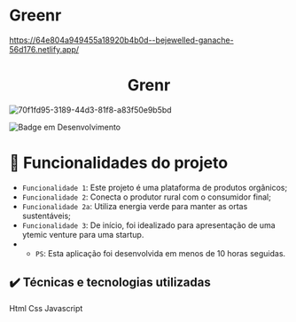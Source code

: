 # Greenr
https://64e804a949455a18920b4b0d--bejewelled-ganache-56d176.netlify.app/
<h1 align="center"> Grenr </h1>


![70f1fd95-3189-44d3-81f8-a83f50e9b5bd]([https://user-images.githubusercontent.com/68256316/196316865-aa8e3292-555f-492e-a250-83e5200bfbca.jpg](https://github.com/Teves-web/Greenr/blob/ac5cbef4faa00515b1a1116d9ee76e3da38558d0/Problema_Solu%C3%A7%C3%A3o_Plataforma/Plataforma_greenr.png))

![Badge em Desenvolvimento]([http://img.shields.io/static/v1?label=STATUS&message=EM%20DESENVOLVIMENTO&color=GREEN&style=for-the-badge](https://64e804a949455a18920b4b0d--bejewelled-ganache-56d176.netlify.app/))

# :hammer: Funcionalidades do projeto

- `Funcionalidade 1`: Este projeto é uma plataforma de produtos orgânicos;
- `Funcionalidade 2`: Conecta o produtor rural com o consumidor final;
- `Funcionalidade 2a`: Utiliza energia verde para manter as ortas sustentáveis;
- `Funcionalidade 3`: De início, foi idealizado para apresentação de uma ytemic venture para uma startup.
- - `PS`: Esta aplicação foi desenvolvida em menos de 10 horas seguidas.

## ✔️ Técnicas e tecnologias utilizadas
Html
Css
Javascript
